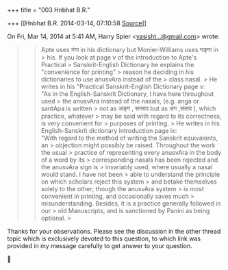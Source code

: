 +++
title = "003 Hnbhat B.R."

+++
[[Hnbhat B.R.	2014-03-14, 07:10:58 [Source](https://groups.google.com/g/samskrita/c/w3buxiO-0Kg)]]



On Fri, Mar 14, 2014 at 5:41 AM, Harry Spier \<[vasisht...@gmail.com]()\> wrote:  

> 
> > Apte uses गंगा in his dictionary but Monier-Williams uses गङ्गा in > his.
> > If you look at page v of the introduction to Apte's Practical > Sanskrit-English Dictionary he explains the "convenience for printing" > reason he deciding in his dictionaries to use anusvAra instead of the > class nasal. >
> He writes in his "Practical Sanskrit-English Dictionary page v:  
> "As in the English-Sanskrit Dictionary, I have here throughout used > the anusvAra instead of the nasals, (e.g. anga or santApa is written > not as अङ्ग , सन्ताप but as अंग ,संताप ), which practice, whatever > may be said with regard to its correctness, is very convenient for > purposes of printing. >
> He writes in his English-Sanskrit dictionary introduction page ix:  
> "With regard to the method of writing the Sanskrit equivalents, an > objection might possibly be raised. Throughout the work the usual > practice of representing every anusvAra in the body of a word by its > corresponding nasals has been rejected and the anusvAra sign is > invariably used, where usually a nasal would stand. I have not been > able to understand the principle on which scholars reject this system > and betake themselves solely to the other; though the anusvAra system > is most convenient in printing, and occasionally saves much > misunderstanding. Besides, it is a practice generally followed in our > old Manuscripts, and is sanctioned by Panini as being optional. >
> 

  

Thanks for your observations. Please see the discussion in the other thread topic which is exclusively devoted to this question, to which link was provided in my message carefully to get answer to your question.

  



  




